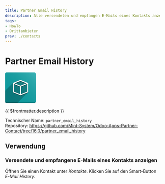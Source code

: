 ```yaml
---
title: Partner Email History
description: Alle versendeten und empfangen E-Mails eines Kontakts anzeigen.
tags:
- HowTo
- Drittanbieter
prev: ./contacts
---
```

# Partner Email History
![icon_oms_box](attachments/icon_oms_box.png)

{{ $frontmatter.description }}

Technischer Name: `partner_email_history`\
Repository: <https://github.com/Mint-System/Odoo-Apps-Partner-Contact/tree/16.0/partner_email_history>

## Verwendung

### Versendete und empfangene E-Mails eines Kontakts anzeigen

Öffnen Sie einen Kontakt unter *Kontakte*. Klicken Sie auf den Smart-Button *E-Mail History*.